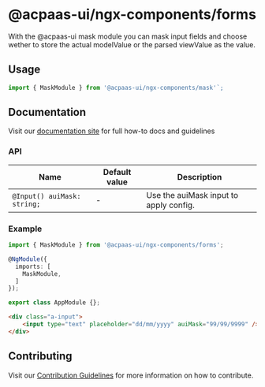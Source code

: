 # @acpaas-ui/ngx-components/forms

With the @acpaas-ui mask module you can mask input fields and choose wether to store the actual modelValue or the parsed viewValue as the value.

## Usage

```typescript
import { MaskModule } from '@acpaas-ui/ngx-components/mask'`;
```

## Documentation

Visit our [documentation site](https://acpaas-ui.digipolis.be/) for full how-to docs and guidelines

### API

| Name         | Default value | Description |
| -----------  | ------ | -------------------------- |
| `@Input() auiMask: string;` | - | Use the auiMask input to apply config. |

### Example

```typescript
import { MaskModule } from '@acpaas-ui/ngx-components/forms';

@NgModule({
  imports: [
    MaskModule,
  ]
});

export class AppModule {};
```

```html
<div class="a-input">
	<input type="text" placeholder="dd/mm/yyyy" auiMask="99/99/9999" />
</div>
```

## Contributing

Visit our [Contribution Guidelines](../../../../../CONTRIBUTING.md) for more information on how to contribute.

